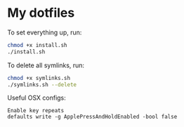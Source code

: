 # My dotfiles

To set everything up, run:

```bash
chmod +x install.sh
./install.sh
```

To delete all symlinks, run:

```bash
chmod +x symlinks.sh
./symlinks.sh --delete
```

Useful OSX configs:

```
Enable key repeats
defaults write -g ApplePressAndHoldEnabled -bool false
```
